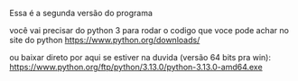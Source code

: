 Essa é a segunda versão do programa

você vai precisar do python 3 para rodar o codigo que voce pode achar no site do python https://www.python.org/downloads/

ou baixar direto por aqui se estiver na duvida (versão 64 bits pra win): https://www.python.org/ftp/python/3.13.0/python-3.13.0-amd64.exe
